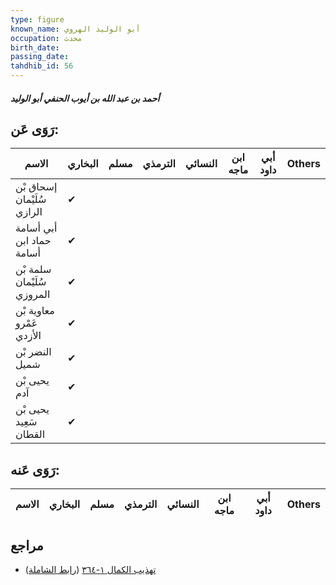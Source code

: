 ```yaml
---
type: figure
known_name: أبو الوليد الهروي
occupation: محدث
birth_date:
passing_date:
tahdhib_id: 56
---
```

##### أحمد بن عبد الله بن أيوب الحنفي أبو الوليد

## رَوَى عَن:
| الاسم                      | البخاري | مسلم | الترمذي | النسائي | ابن ماجه | أبي داود | Others |
| -------------------------- | ------- | ---- | ------- | ------- | -------- | -------- | ------ |
| إسحاق بْن سُلَيْمان الرازي | ✔       |      |         |         |          |          |        |
| أبي أسامة حماد ابن أسامة   | ✔       |      |         |         |          |          |        |
| سلمة بْن سُلَيْمان المروزي | ✔       |      |         |         |          |          |        |
| معاوية بْن عَمْرو الأزدي   | ✔       |      |         |         |          |          |        |
| النضر بْن شميل             | ✔       |      |         |         |          |          |        |
| يحيى بْن آدم               | ✔       |      |         |         |          |          |        |
| يحيى بْن سَعِيد القطان     | ✔       |      |         |         |          |          |        |
## رَوَى عَنه:
| الاسم | البخاري | مسلم | الترمذي | النسائي | ابن ماجه | أبي داود | Others |
| ----- | ------- | ---- | ------- | ------- | -------- | -------- | ------ |
## مراجع
- [تهذيب الكمال ١-٣٦٤](obsidian://open?vault=Tahdhib-al-Kamal&file=Figures/٥٦-أحمد%20بن%20عبد%20الله%20بن%20أيوب%20الحنفي%20أبو%20الوليد) ([رابط الشاملة](https://shamela.ws/book/3722/363))
